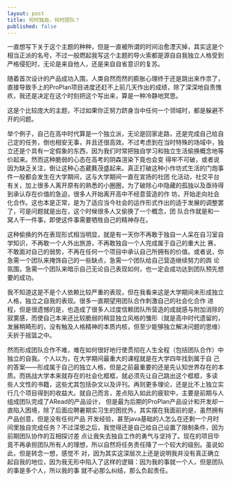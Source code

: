 ```yaml
---
layout: post
title: 何时独自，何时团队？
published: false
---
```


一直想写下关于这个主题的种种，但是一直被所谓的时间治愈湮灭掉，其实这是个相当正派的名号，不过一般燃起我写这个主题的导火索都是源自自我独立人格受到严格侵犯时，无论是来自他人，还是来自自省意识的复苏。

随着首次设计的产品成功入围，人类自然而然的膨胀心理终于还是跳出来作祟了，直接导致手上的ProPlan项目进度还赶不上前几天作出的成绩，除了深深地自责愧疚，我还是决定在这个时刻把这个写出来，算是一种冷静地冥思。

这是个比较庞大的主题，不过如果你正努力跻身当中任何一个领域时，都是躲避不开的问题。

举个例子，自己在高中时代算是一个独立派，无论是回家走路，还是完成自己给自己定的任务，倒也相安无事，并且还很高效。不过考虑到在当时特殊的场域中，独立还是个具有一定假象的东西，因为我们时常把独自学习和独立生活偷换概念地等价起来。然而这种脆弱的心态在高考的阴森渲染下竟也会变 得牢不可破，或者说因为缺乏关注，倒让这种心态葳蕤茂盛起来。真正打破这种小作坊式生活的门炮事件一般都会发生在大学期间，这与大学期间一直在宣扬的社团 化活动，社交平台有关，加上很多人离开原有的熟悉的小圈圈，为了破除心中隐藏的孤独以及亟待得到承认存在价值的急迫，很多人开始离开高中不经意营造的作 坊，开始走向社会化合作。这也本是正常，是为了适应当今社会的运作形式作出的适于发展的调整罢了，可是问题就是出在，这个时候很多人又偷换了一个概念，团 队合作就是和一窝人干一件事，即使这件事需要牺牲自己的精神存在。

这种偷换的外在表现形式相当明显，就是有一天你不再敢于独自一人呆在自习室自学知识，不再敢一个人外出旅游，不再敢独自一个人完成属于自己的重大比 赛，不敢面对自己的弱势，不再在任何一个项目中承认自己所拥有的价值。或者说，你急需一个团队来掩饰自己的一些缺点，急需一个团队给自己营造继续努力的舆 论氛围，急需一个团队来暗示自己无论自己表现如何，也一定会成功达到团队预先想要的成功。

我不知道这是不是个人依赖比较严重的表现，但在我看来这是大学期间未形成独立人格，独立之自我的表现。很多一直期望用团队合作刺激自己的社会化合作 进程，但是很遗憾的是，也造成了很多人过度信赖团队所营造的成就感与附加消除的寂寞感，而使自己本来还比较脆弱的稍显独立风格的雏形（就是高中时代遗留的，发展稍畸形的，没有触及人格精神的本质内核，但至少能够独立解决问题的思维）夭折于摇篮之中。

然而形成团队合作不难，难在如何很好地行使贯彻在人生全程（包括团队合作）中独立的自我。个人以为，在大学期间最重大的课程就是在大学四年找到属于自 己的答案——形成属于自己的独立人格，但是之前最重要的还是先认知世界存在的本质。而挑战大学本来就存在的社会化框框，就必须先让自己跳出这个框框，多读 些人文性的书籍，这些尤其包括杂文以及评刊。再则更多理论，还是比不上独立实行几个项目得到的收益大。就自己而言，差点陷入如此的疲软中，主要是前期与人组成团队完成了ARead的产品设计， 但是最为后期的ProPlan产品设计和开发却一直陷入困境，除了后面应聘暑期实习生的困扰外，其实摆在我面前的是，虽然拥有产品创意，但是没有任何产品 开发经验，甚至java基础的人怎么在还剩一个月时间里独自完成任务？不过深思之后，我觉得还是自己给自己设置了限制条件，因为前期团队协作的互相探讨差 点让我失去独自工作的勇气与坚持了。现在的项目毕竟不再承担团队所有人的理想，所以自然将任务责任降了一个较大的级别。虽说如此，但是转念一想，感觉不 对，因为其实这深层次上还是说明我并没有真正确立起自我的地位，因为我无形中陷入了这样的逻辑：因为我的事就一个人，但是团队的事是多个人，所以我的事 就不必那么纠结，那么负起责任。
